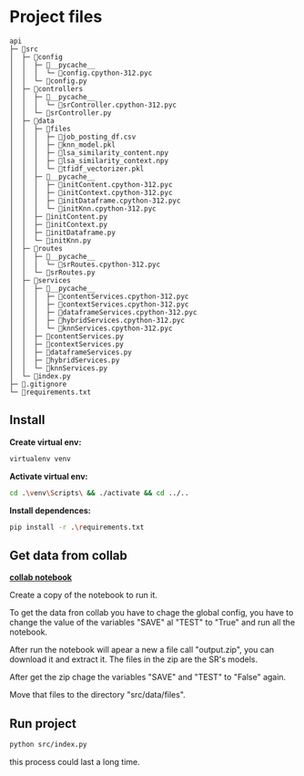# Project files

```
api
├─ 📁src
│  ├─ 📁config
│  │  ├─ 📁__pycache__
│  │  │  └─ 📄config.cpython-312.pyc
│  │  └─ 📄config.py
│  ├─ 📁controllers
│  │  ├─ 📁__pycache__
│  │  │  └─ 📄srController.cpython-312.pyc
│  │  └─ 📄srController.py
│  ├─ 📁data
│  │  ├─ 📁files
│  │  │  ├─ 📄job_posting_df.csv
│  │  │  ├─ 📄knn_model.pkl
│  │  │  ├─ 📄lsa_similarity_content.npy
│  │  │  ├─ 📄lsa_similarity_context.npy
│  │  │  └─ 📄tfidf_vectorizer.pkl
│  │  ├─ 📁__pycache__
│  │  │  ├─ 📄initContent.cpython-312.pyc
│  │  │  ├─ 📄initContext.cpython-312.pyc
│  │  │  ├─ 📄initDataframe.cpython-312.pyc
│  │  │  └─ 📄initKnn.cpython-312.pyc
│  │  ├─ 📄initContent.py
│  │  ├─ 📄initContext.py
│  │  ├─ 📄initDataframe.py
│  │  └─ 📄initKnn.py
│  ├─ 📁routes
│  │  ├─ 📁__pycache__
│  │  │  └─ 📄srRoutes.cpython-312.pyc
│  │  └─ 📄srRoutes.py
│  ├─ 📁services
│  │  ├─ 📁__pycache__
│  │  │  ├─ 📄contentServices.cpython-312.pyc
│  │  │  ├─ 📄contextServices.cpython-312.pyc
│  │  │  ├─ 📄dataframeServices.cpython-312.pyc
│  │  │  ├─ 📄hybridServices.cpython-312.pyc
│  │  │  └─ 📄knnServices.cpython-312.pyc
│  │  ├─ 📄contentServices.py
│  │  ├─ 📄contextServices.py
│  │  ├─ 📄dataframeServices.py
│  │  ├─ 📄hybridServices.py
│  │  └─ 📄knnServices.py
│  └─ 📄index.py
├─ 📄.gitignore
└─ 📄requirements.txt
```

## Install

**Create virtual env:**

```bash
virtualenv venv
```

**Activate virtual env:**

```bash
cd .\venv\Scripts\ && ./activate && cd ../..
```

**Install dependences:**

```bash
pip install -r .\requirements.txt
```

## Get data from collab

**[collab notebook](https://colab.research.google.com/drive/1gotmC_PHOS9maDF6Dvr9bFTU5NniFg97?usp=sharing)**

Create a copy of the notebook to run it.

To get the data fron collab you have to chage the global config, you have to change the value of the variables "SAVE" al "TEST" to "True" and run all the notebook.

After run the notebook will apear a new a file call "output.zip", you can download it and extract it. The files in the zip are the SR's models.

After get the zip chage the variables "SAVE" and "TEST" to "False" again.

Move that files to the directory "src/data/files".

## Run project

```bash
python src/index.py
```

this process could last a long time.